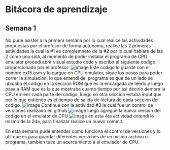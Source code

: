 # Bitácora de aprendizaje

## Semana 1 

No pude asister a la primera semana por lo cual realice las actividades propuestas por el profesor de forma autonoma, realice las 2 primeras actividades la cual la #1 es complemneto de la #2 por lo cual hablare de las 2 como una sola, al momento de poder instalar el programa de CPU emulator procedi abrir visual estudio code y escribir el siguiente codigo proporcionado por el profesor: ![image](https://github.com/jfUPB/bitacorassc2024-10-sebas890p/assets/110270011/77f2d053-0a6a-4643-87ec-c2751ed2a56f)
Este codigo lo guarde con el nombre ex15.asm y lo cargue en CPU emulator, sigue los pasos para poder correr la simulacion, lo que entendi del programa es que de un lado se ubicaba el codigo en la seccion ROM que es la encargada de leerlo y luego pasa a RAM que es la que mostraba cuanto tiempo por asi decirlo demora la CPU en leer cada parte del codigo, luego en otra seccion estaba input que por lo que entiendo es el tiempo de salida de lectura de cada seccion del codigo. ![image](https://github.com/jfUPB/bitacorassc2024-10-sebas890p/assets/110270011/8b2d3445-8f34-454f-a45a-f31c104eccce)
Continue con la actividad #3 la cual fue un control de versiones realizado en github 
![image](https://github.com/jfUPB/bitacorassc2024-10-sebas890p/assets/110270011/4c00a36c-ee52-43b1-a546-5703a1562c09)
luego agregue la nueva version del codigo en el emulator de CPU 
![image](https://github.com/jfUPB/bitacorassc2024-10-sebas890p/assets/110270011/80e56542-d8ff-4273-b119-7b4f4c124c9e) 
en esta 4ta actividad entendi lo mismo de la 2da, para finalizar realice un nuevo commit.

En esta semana pude entender como funciona el control de versiones y lo util que es para guardar diferentes versiones de un mismo archivo o programa, tambien tuve un acercamiento a al emulador de CPU.
